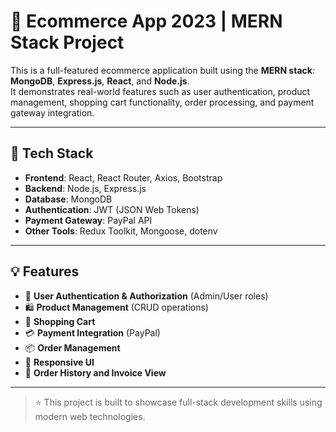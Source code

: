 # 🛒 Ecommerce App 2023 | MERN Stack Project

This is a full-featured ecommerce application built using the **MERN stack**: **MongoDB**, **Express.js**, **React**, and **Node.js**.  
It demonstrates real-world features such as user authentication, product management, shopping cart functionality, order processing, and payment gateway integration.

---

## 🚀 Tech Stack

- **Frontend**: React, React Router, Axios, Bootstrap  
- **Backend**: Node.js, Express.js  
- **Database**: MongoDB  
- **Authentication**: JWT (JSON Web Tokens)  
- **Payment Gateway**: PayPal API  
- **Other Tools**: Redux Toolkit, Mongoose, dotenv  

---

## 💡 Features

- 🔐 **User Authentication & Authorization** (Admin/User roles)
- 🛍️ **Product Management** (CRUD operations)
- 🛒 **Shopping Cart**
- 💳 **Payment Integration** (PayPal)
- 📦 **Order Management**
- 📱 **Responsive UI**
- 🧾 **Order History and Invoice View**

---

> ⭐ This project is built to showcase full-stack development skills using modern web technologies.

